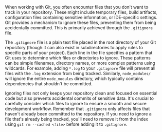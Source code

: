 When working with Git, you often encounter files that you don't want to track in your repository. These might include temporary files, build artifacts, configuration files containing sensitive information, or IDE-specific settings. Git provides a mechanism to ignore these files, preventing them from being accidentally committed. This is primarily achieved through the `.gitignore` file.

The `.gitignore` file is a plain text file placed in the root directory of your Git repository (though it can also exist in subdirectories to apply rules to specific parts of your project). Each line in the file specifies a pattern that Git uses to determine which files or directories to ignore. These patterns can be simple filenames, directory names, or more complex patterns using wildcards. For example, adding `*.log` to your `.gitignore` file will prevent all files with the `.log` extension from being tracked. Similarly, `node_modules/` will ignore the entire `node_modules` directory, which typically contains dependencies that shouldn't be committed.

Ignoring files not only keeps your repository clean and focused on essential code but also prevents accidental commits of sensitive data. It's crucial to carefully consider which files to ignore to ensure a smooth and secure development workflow. Remember that `.gitignore` only affects files that haven't already been committed to the repository. If you need to ignore a file that's already being tracked, you'll need to remove it from the index using `git rm --cached <file>` before adding it to `.gitignore`.